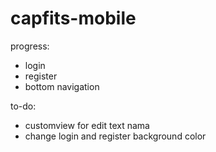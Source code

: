 # capfits-mobile

progress:
- login
- register
- bottom navigation

to-do:
- customview for edit text nama
- change login and register background color
